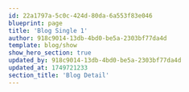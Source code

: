 ```yaml
---
id: 22a1797a-5c0c-424d-80da-6a553f83e046
blueprint: page
title: 'Blog Single 1'
author: 918c9014-13db-4bd0-be5a-2303bf77da4d
template: blog/show
show_hero_section: true
updated_by: 918c9014-13db-4bd0-be5a-2303bf77da4d
updated_at: 1749721233
section_title: 'Blog Detail'
---
```


